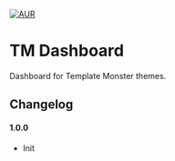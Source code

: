[![AUR](https://img.shields.io/aur/license/yaourt.svg?maxAge=2592000?style=plastic)](https://github.com/templatemonster/tm-dashboard/blob/master/LICENSE)

# TM Dashboard
Dashboard for Template Monster themes.

## Changelog

#### 1.0.0

* Init

